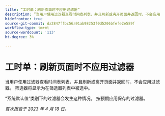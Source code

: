 ```yaml
---
title: “工时单：刷新页面时不应用过滤器”
description: “当用户使用过滤器查看时间表列表，并且刷新或离开页面并返回时，不会应用过滤器。 筛选器将显示为在筛选器列表中被选中。”
hidefromtoc: true
source-git-commit: da2847ffbc56a91ab98253f0d5206bfefe2e589f
workflow-type: tm+mt
source-wordcount: '113'
ht-degree: 3%

---
```



# 工时单：刷新页面时不应用过滤器

当用户使用过滤器查看时间表列表，并且刷新或离开页面并返回时，不会应用过滤器。 筛选器将显示为在筛选器列表中被选中。

“系统默认值”类别下的过滤器会发生这种情况。 按预期应用保存的过滤器。

_首次报告于 2023 年 4 月 18 日。_


